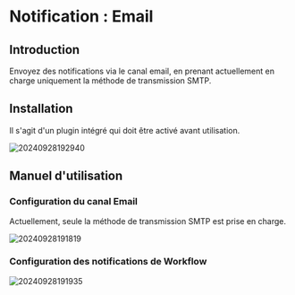 # Notification : Email

<PluginInfo name="notification-email"></PluginInfo>

## Introduction

Envoyez des notifications via le canal email, en prenant actuellement en charge uniquement la méthode de transmission SMTP.

## Installation

Il s'agit d'un plugin intégré qui doit être activé avant utilisation.

![20240928192940](https://static-docs.nocobase.com/20240928192940.png)

## Manuel d'utilisation

### Configuration du canal Email

Actuellement, seule la méthode de transmission SMTP est prise en charge.

![20240928191819](https://static-docs.nocobase.com/20240928191819.png)

### Configuration des notifications de Workflow

![20240928191935](https://static-docs.nocobase.com/20240928191935.png)
